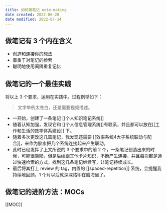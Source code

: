 ```yaml
---
title: 如何做笔记 note-making
date created: 2022-06-20
date modified: 2022-07-14
---
```


## 做笔记有 3 个内在含义

- 创造和连接你的想法
- 着重于对笔记的检索
- 聪明地使用间隔重复记忆

## 做笔记的一个最佳实践

将以上 3 个要求，运用在实践中。过程例举如下：

 > 文字举例太苍白，还是需要视频描述。
- 一开始，创建了一条笔记 [[个人知识笔记系统]]
- 随着认知加强，发现它和 [[个人信息管理系统]]有联系，并且都可以放在[[工作和生活的效率体系建设]] 下。
- 随着多次更改这几篇笔记，我发现还需要 [[效率系统4大子系统联动与配合]]，来作为胶水把几个系统连接起来产生联动。
- 此时已经发挥了上文所说的 3 个要求中的前 2 个，一条笔记创造出来的时候，可能很简陋，但是后续跟其他卡片知识，不断产生连接，并且每次都是通过快速检索的方式，找到这几条笔记继续写，让笔记持续成长。
- 最后将其打上 review 的 tag，内置的 [[spaced-repetition]] 系统，会提醒我持续地回顾，1 个月以后就深深烙印在脑海里了。

## 做笔记的进阶方法：MOCs

[[MOC]]

